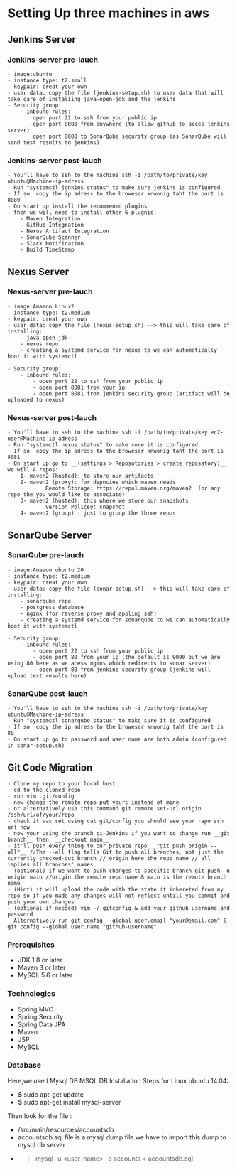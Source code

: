 # Setting Up three machines in aws 

## Jenkins Server 
### Jenkins-server pre-lauch
    - image:ubuntu
    - instance type: t2.small
    - keypair: creat your own
    - user data: copy the file (jenkins-setup.sh) to user data that will take care of instaliing java-open-jdk and the jenkins
    - Security group:
        - inbound rules: 
            open port 22 to ssh from your public ip
            open port 8080 from anywhere (to allow github to acees jenkins server)
            open port 8080 to SonarQube security group (as SonarQube will send test results to jenkins)



### Jenkins-server post-lauch    
    - You'll have to ssh to the machine ssh -i /path/to/private/key ubuntu@Machine-ip-adress   
    - Run "systemctl jenkins status" to make sure jenkins is configured 
    - If so  copy the ip adress to the broweser knwonig taht the port is 8080
    - On start up install the recommened plugins
    - then we will need to install other 6 plugnis:
        - Maven Integration
        - GitHub Integration 
        - Nexus Artifact Integration
        - SonarQube Scanner
        - Slack Notification
        - Build TimeStamp

## Nexus Server 
### Nexus-server pre-lauch
    - image:Amazon Linux2
    - instance type: t2.medium
    - keypair: creat your own
    - user data: copy the file (nexus-setup.sh) --> this will take care of installing:
        - java open-jdk
        - nexus repo
        - creating a systemd service for nexus to we can automatically boot it with systemctl

    - Security group:
        - inbound rules: 
            - open port 22 to ssh from your public ip
            - open port 8081 from your ip
            - open port 8081 from jenkins security group (aritfact will be uploaded to nexus)


### Nexus-server post-lauch    
    - You'll have to ssh to the machine ssh -i /path/to/private/key ec2-user@Machine-ip-adress   
    - Run "systemctl nexus status" to make sure it is configured 
    - If so  copy the ip adress to the broweser knwonig taht the port is 8081
    - On start up go to __(settings > Reposotories > create reposatory)__ we will 4 repos:
        1- maven2 (hosted): to store our artifacts
        2- maven2 (proxy): for depncies which maven needs
                Remote Storage: https://repo1.maven.org/maven2  (or any repo the you would like to associate) 
        3- maven2 (hosted): this where we store our snapshots
                Version Policey: snapshot
        4- maven2 (group) : just to group the three repos                
    
## SonarQube Server 
### SonarQube pre-lauch
    - image:Amazon ubuntu 20
    - instance type: t2.medium
    - keypair: creat your own
    - user data: copy the file (sonar-setup.sh) --> this will take care of installing:
        - sonarqube repo
        - postgress database
        - nginx (for reverse proxy and appling ssh)
        - creating a systemd service for sonarqube to we can automatically boot it with systemctl

    - Security group:
        - inbound rules: 
            - open port 22 to ssh from your public ip
            - open port 80 from your ip (the default is 9090 but we are using 80 here as we acess ngins which redirects to sonar server)
            - open port 80 from jenkins security group (jenkins will upload test results here)


### SonarQube post-lauch    
    - You'll have to ssh to the machine ssh -i /path/to/private/key ubuntu@Machine-ip-adress   
    - Run "systemctl sonarqube status" to make sure it is configured 
    - If so  copy the ip adress to the broweser knwonig taht the port is 80
    - On start up go to password and user name are both admin (configured in sonar-setup.sh)

    

## Git Code Migration
    - Clone my repo to your local host
    - cd to the cloned repo
    - run vim .git/config
    - now change the remote repo put yours instead of mine
    - or alternatively use this command git remote set-url origin /ssh/url/of/your/repo
    - check it was set using cat git/config you should see your repo ssh url now
    - now your using the branch ci-Jenkins if you want to change run __git branch__ then  __checkout main__
    - it'll push every thing to our private repo __"git push origin --all"__ //The --all flag tells Git to push all branches, not just the currently checked-out branch // origin here the repo name // all implies all branches' names
    - (optional) if we want to push changes to specific branch git push -u origin main //origin the remote repo name & main is the remote branch name
    - (Hint) it will upload the code with the state it inhereted from my repo so if you made any changes will not reflect untill you commit and push your own changes
    - (optional if needed) vim ~/.gitconfig & add your github username and password
    - Alternatively run git config --global user.email "your@email.com" & git config --global user.name "github-username"



####
### Prerequisites
- JDK 1.8 or later
- Maven 3 or later
- MySQL 5.6 or later

### Technologies 
- Spring MVC
- Spring Security
- Spring Data JPA
- Maven
- JSP
- MySQL
### Database
Here,we used Mysql DB 
MSQL DB Installation Steps for Linux ubuntu 14.04:
- $ sudo apt-get update
- $ sudo apt-get install mysql-server

Then look for the file :
- /src/main/resources/accountsdb
- accountsdb.sql file is a mysql dump file.we have to import this dump to mysql db server
- > mysql -u <user_name> -p accounts < accountsdb.sql


